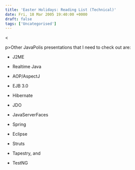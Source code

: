 ```yaml
---
title: 'Easter Holidays: Reading List (Technical)'
date: Fri, 18 Mar 2005 19:40:00 +0000
draft: false
tags: ['Uncategorised']
---
```


<

p>Other JavaPolis presentations that I need to check out are:

*   J2ME
    
*   Realtime Java
    
*   AOP/AspectJ
    
*   EJB 3.0
    
*   Hibernate
    
*   JDO
    
*   JavaServerFaces
    
*   Spring
    
*   Eclipse
    
*   Struts
    
*   Tapestry, and
    
*   TestNG